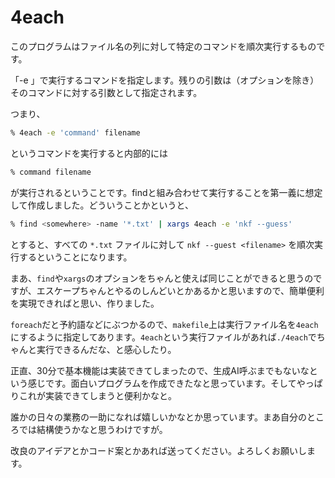 # 4each

このプログラムはファイル名の列に対して特定のコマンドを順次実行するものです。

「-e <Command>」で実行するコマンドを指定します。残りの引数は（オプションを除き）そのコマンドに対する引数として指定されます。

つまり、

```bash
% 4each -e 'command' filename
```
というコマンドを実行すると内部的には

```bash
% command filename
```

が実行されるということです。findと組み合わせて実行することを第一義に想定して作成しました。どういうことかというと、

```bash
% find <somewhere> -name '*.txt' | xargs 4each -e 'nkf --guess'
```

とすると、すべての `*.txt` ファイルに対して `nkf --guest <filename>` を順次実行するということになります。

まあ、`find`や`xargs`のオプションをちゃんと使えば同じことができると思うのですが、エスケープちゃんとやるのしんどいとかあるかと思いますので、簡単便利を実現できればと思い、作りました。

`foreach`だと予約語などにぶつかるので、`makefile`上は実行ファイル名を`4each`にするように指定してあります。`4each`という実行ファイルがあれば`./4each`でちゃんと実行できるんだな、と感心したり。

正直、30分で基本機能は実装できてしまったので、生成AI呼ぶまでもないなという感じです。面白いプログラムを作成できたなと思っています。そしてやっぱりこれが実装できてしまうと便利かなと。

誰かの日々の業務の一助になれば嬉しいかなとか思っています。まあ自分のところでは結構使うかなと思うわけですが。

改良のアイデアとかコード案とかあれば送ってください。よろしくお願いします。
